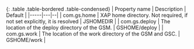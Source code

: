 
{: .table .table-bordered .table-condensed}
| Property name | Description | Default   |
|-----|---|--|
| com.gs.home | XAP home directory. Not required, if not set explicitly, it is resolved | JSHOMEDIR |
| com.gs.deploy | The location of the deploy directory of the GSM. | GSHOME/deploy |
| com.gs.work | The location of the work directory of the GSM and GSC. | GSHOME/work |

